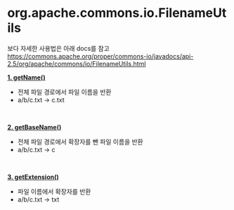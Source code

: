 # org.apache.commons.io.FilenameUtils

보다 자세한 사용법은 아래 docs를 참고
https://commons.apache.org/proper/commons-io/javadocs/api-2.5/org/apache/commons/io/FilenameUtils.html


<b> <a href="GetName.java"> 1. getName() </a> </b>
 - 전체 파일 경로에서 파일 이름을 반환
 - a/b/c.txt -> c.txt
<br>

<b> <a href="GetBaseName.java"> 2. getBaseName() </a> </b>
 - 전체 파일 경로에서 확장자를 뺀 파일 이름을 반환
 - a/b/c.txt -> c
<br>

<b> <a href="GetExtension.java"> 3. getExtension() </a> </b>
 - 파일 이름에서 확장자를 반환
 - a/b/c.txt -> txt
<br>

